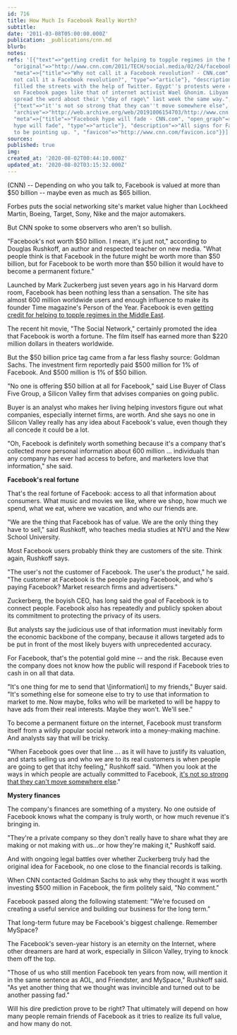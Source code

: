 ```yaml
---
id: 716
title: How Much Is Facebook Really Worth?
subtitle: 
date: '2011-03-08T05:00:00.000Z'
publication: _publications/cnn.md
blurb: 
notes: 
refs: '[{"text"=>"getting credit for helping to topple regimes in the Middle East",
  "original"=>"http://www.cnn.com/2011/TECH/social.media/02/24/facebook.revolution/index.html?iref=allsearch",
  "meta"=>{"title"=>"Why not call it a Facebook revolution? - CNN.com", "open_graph"=>{"title"=>"Why
  not call it a Facebook revolution?", "type"=>"article"}, "description"=>"Tunisians
  filled the streets with the help of Twitter. Egypt''s protests were coordinated
  on Facebook pages like that of internet activist Wael Ghonim. Libyan dissenters
  spread the word about their \"day of rage\" last week the same way.", "favicon"=>"http://www.cnn.com/favicon.ico"}},
  {"text"=>"it''s not so strong that they can''t move somewhere else", "original"=>"http://www.cnn.com/2011/OPINION/01/07/rushkoff.facebook.myspace/index.html",
  "archive"=>"http://web.archive.org/web/20191006154703/http://www.cnn.com/2011/OPINION/01/07/rushkoff.facebook.myspace/index.html",
  "meta"=>{"title"=>"Facebook hype will fade - CNN.com", "open_graph"=>{"title"=>"Facebook
  hype will fade", "type"=>"article"}, "description"=>"All signs for Facebook appear
  to be pointing up. ", "favicon"=>"http://www.cnn.com/favicon.ico"}}]'
sources: 
published: true
img: 
created_at: '2020-08-02T00:44:10.000Z'
updated_at: '2020-08-02T03:15:32.000Z'
---
```

(CNN) -- Depending on who you talk to, Facebook is valued at more than $50 billion -- maybe even as much as $65 billion.

Forbes puts the social networking site's market value higher than Lockheed Martin, Boeing, Target, Sony, Nike and the major automakers.

But CNN spoke to some observers who aren't so bullish.

"Facebook's not worth $50 billion. I mean, it's just not," according to Douglas Rushkoff, an author and respected teacher on new media. "What people think is that Facebook in the future might be worth more than $50 billion, but for Facebook to be worth more than $50 billion it would have to become a permanent fixture."

Launched by Mark Zuckerberg just seven years ago in his Harvard dorm room, Facebook has been nothing less than a sensation. The site has almost 600 million worldwide users and enough influence to make its founder Time magazine's Person of the Year. Facebook is even [getting credit for helping to topple regimes in the Middle East](http://www.cnn.com/2011/TECH/social.media/02/24/facebook.revolution/index.html?iref=allsearch).

The recent hit movie, "The Social Network," certainly promoted the idea that Facebook is worth a fortune. The film itself has earned more than $220 million dollars in theaters worldwide.

But the $50 billion price tag came from a far less flashy source: Goldman Sachs. The investment firm reportedly paid $500 million for 1% of Facebook. And $500 million is 1% of $50 billion.

"No one is offering $50 billion at all for Facebook," said Lise Buyer of Class Five Group, a Silicon Valley firm that advises companies on going public.

Buyer is an analyst who makes her living helping investors figure out what companies, especially internet firms, are worth. And she says no one in Silicon Valley really has any idea about Facebook's value, even though they all concede it could be a lot.

"Oh, Facebook is definitely worth something because it's a company that's collected more personal information about 600 million ... individuals than any company has ever had access to before, and marketers love that information," she said.

**Facebook's real fortune**

That's the real fortune of Facebook: access to all that information about consumers. What music and movies we like, where we shop, how much we spend, what we eat, where we vacation, and who our friends are.

"We are the thing that Facebook has of value. We are the only thing they have to sell," said Rushkoff, who teaches media studies at NYU and the New School University.

Most Facebook users probably think they are customers of the site. Think again, Rushkoff says.

"The user's not the customer of Facebook. The user's the product," he said. "The customer at Facebook is the people paying Facebook, and who's paying Facebook? Market research firms and advertisers."

Zuckerberg, the boyish CEO, has long said the goal of Facebook is to connect people. Facebook also has repeatedly and publicly spoken about its commitment to protecting the privacy of its users.

But analysts say the judicious use of that information must inevitably form the economic backbone of the company, because it allows targeted ads to be put in front of the most likely buyers with unprecedented accuracy.

For Facebook, that's the potential gold mine -- and the risk. Because even the company does not know how the public will respond if Facebook tries to cash in on all that data.

"It's one thing for me to send that \\[information\\] to my friends," Buyer said. "It's something else for someone else to try to use that information to market to me. Now maybe, folks who will be marketed to will be happy to have ads from their real interests. Maybe they won't. We'll see."

To become a permanent fixture on the internet, Facebook must transform itself from a wildly popular social network into a money-making machine. And analysts say that will be tricky.

"When Facebook goes over that line ... as it will have to justify its valuation, and starts selling us and who we are to its real customers is when people are going to get that itchy feeling," Rushkoff said. "When you look at the ways in which people are actually committed to Facebook, [it's not so strong that they can't move somewhere else](http://www.cnn.com/2011/OPINION/01/07/rushkoff.facebook.myspace/index.html)."

**Mystery finances**

The company's finances are something of a mystery. No one outside of Facebook knows what the company is truly worth, or how much revenue it's bringing in.

"They're a private company so they don't really have to share what they are making or not making with us...or how they're making it," Rushkoff said.

And with ongoing legal battles over whether Zuckerberg truly had the original idea for Facebook, no one close to the financial records is talking.

When CNN contacted Goldman Sachs to ask why they thought it was worth investing $500 million in Facebook, the firm politely said, "No comment."

Facebook passed along the following statement: "We're focused on creating a useful service and building our business for the long term."

That long-term future may be Facebook's biggest challenge. Remember MySpace?

The Facebook's seven-year history is an eternity on the Internet, where other dreamers are hard at work, especially in Silicon Valley, trying to knock them off the top.

"Those of us who still mention Facebook ten years from now, will mention it in the same sentence as AOL, and Friendster, and MySpace," Rushkoff said. "As yet another thing that we thought was invincible and turned out to be another passing fad."

Will his dire prediction prove to be right? That ultimately will depend on how many people remain friends of Facebook as it tries to realize its full value, and how many do not.
